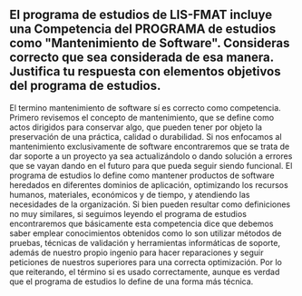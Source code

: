 ## El programa de estudios de LIS-FMAT incluye una Competencia del PROGRAMA de estudios como "Mantenimiento de Software". Consideras correcto que sea considerada de esa manera. Justifica tu respuesta con elementos objetivos del programa de estudios.

El termino mantenimiento de software sí es correcto como competencia. Primero revisemos el concepto de mantenimiento, que se define como actos dirigidos para conservar algo, que pueden tener por objeto la preservación de una práctica, calidad o durabilidad. Si nos enfocamos al mantenimiento exclusivamente de software encontraremos que se trata de dar soporte a un proyecto ya sea actualizándolo o dando solución a errores que se vayan dando en el futuro para que pueda seguir siendo funcional. El programa de estudios lo define como mantener productos de software heredados en diferentes dominios de aplicación, optimizando los recursos humanos, materiales, económicos y de tiempo, y atendiendo las necesidades de la organización. Si bien pueden resultar como definiciones no muy similares, si seguimos leyendo el programa de estudios encontraremos que básicamente esta competencia dice que debemos saber emplear conocimientos obtenidos como lo son utilizar métodos de pruebas, técnicas de validación y herramientas informáticas de soporte, además de nuestro propio ingenio para hacer reparaciones y seguir peticiones de nuestros superiores para una correcta optimización. Por lo que reiterando, el término si es usado correctamente, aunque es verdad que el programa de estudios lo define de una forma más técnica.
